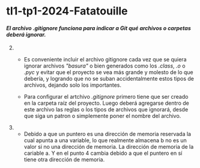 # tl1-tp1-2024-Fatatouille

#### _El archivo *.gitignore* funciona para indicar a Git qué archivos o carpetas deberá ignorar._

2. * Es conveniente incluir el archivo gitignore cada vez que se quiera ignorar archivos *"basura"* o bien generados como los *_.class_*, *_.o_* o *_.pyc_* y evitar que el proyecto se vea más grande y molesto de lo que debería, y logrando que no se suban accidentalmente estos tipos de archivos, dejando solo los importantes.

   * Para configurar el artchivo *_.gitignore_* primero tiene que ser creado en la carpeta raíz del proyecto. Luego deberá agregarse dentro de este archivo las reglas o los tipos de archivos que ignorará, desde que siga un patron o simplemente poner el nombre del archivo.

3. * Debido a que un puntero es una dirección de memoria reservada la cual apunta a una variable, lo que realmente almacena b no es un valor si no una dirección de memoria. La dirección de memoria de la cariable a. Y en el punto 4 cambia debido a que el puntero en sí tiene otra dirección de memoria.